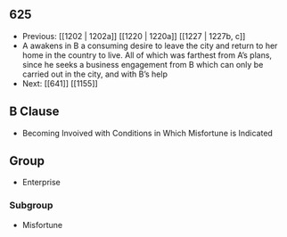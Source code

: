 ## 625
- Previous: [[1202 | 1202a]] [[1220 | 1220a]] [[1227 | 1227b, c]] 
- A awakens in B a consuming desire to leave the city and return to her home in the country to live. All of which was farthest from A’s plans, since he seeks a business engagement from B which can only be carried out in the city, and with B’s help
- Next: [[641]] [[1155]] 

## B Clause
- Becoming Invoived with Conditions in Which Misfortune is Indicated

## Group
- Enterprise

### Subgroup
- Misfortune

